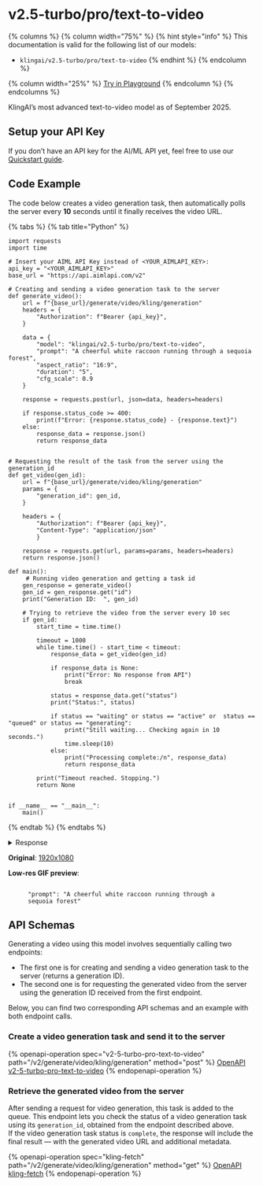 # v2.5-turbo/pro/text-to-video

{% columns %}
{% column width="75%" %}
{% hint style="info" %}
This documentation is valid for the following list of our models:

* `klingai/v2.5-turbo/pro/text-to-video`
{% endhint %}
{% endcolumn %}

{% column width="25%" %}
<a href="https://aimlapi.com/app/?model=klingai/v2.5-turbo/pro/text-to-video&#x26;mode=video" class="button primary">Try in Playground</a>
{% endcolumn %}
{% endcolumns %}

KlingAI’s most advanced text-to-video model as of September 2025.

## Setup your API Key

If you don’t have an API key for the AI/ML API yet, feel free to use our [Quickstart guide](https://docs.aimlapi.com/quickstart/setting-up).

## Code Example

The code below creates a video generation task, then automatically polls the server every **10** seconds until it finally receives the video URL.

{% tabs %}
{% tab title="Python" %}
<pre class="language-python" data-overflow="wrap"><code class="lang-python">import requests
import time

# Insert your AIML API Key instead of &#x3C;YOUR_AIMLAPI_KEY>:
api_key = "&#x3C;YOUR_AIMLAPI_KEY>"
base_url = "https://api.aimlapi.com/v2"

# Creating and sending a video generation task to the server
def generate_video():
    url = f"{base_url}/generate/video/kling/generation"
    headers = {
        "Authorization": f"Bearer {api_key}", 
    }
<strong>
</strong>    data = {
        "model": "klingai/v2.5-turbo/pro/text-to-video",
        "prompt": "A cheerful white raccoon running through a sequoia forest",
        "aspect_ratio": "16:9",
        "duration": "5",
        "cfg_scale": 0.9  
    }
 
    response = requests.post(url, json=data, headers=headers)
    
    if response.status_code >= 400:
        print(f"Error: {response.status_code} - {response.text}")
    else:
        response_data = response.json()
        return response_data
    

# Requesting the result of the task from the server using the generation_id
def get_video(gen_id):
    url = f"{base_url}/generate/video/kling/generation"
    params = {
        "generation_id": gen_id,
    }
    
    headers = {
        "Authorization": f"Bearer {api_key}", 
        "Content-Type": "application/json"
        }

    response = requests.get(url, params=params, headers=headers)
    return response.json()

def main():
     # Running video generation and getting a task id
    gen_response = generate_video()
    gen_id = gen_response.get("id")
    print("Generation ID:  ", gen_id)

    # Trying to retrieve the video from the server every 10 sec
    if gen_id:
        start_time = time.time()

        timeout = 1000
        while time.time() - start_time &#x3C; timeout:
            response_data = get_video(gen_id)

            if response_data is None:
                print("Error: No response from API")
                break
        
            status = response_data.get("status")
            print("Status:", status)

            if status == "waiting" or status == "active" or  status == "queued" or status == "generating":
                print("Still waiting... Checking again in 10 seconds.")
                time.sleep(10)
            else:
                print("Processing complete:/n", response_data)
                return response_data
   
        print("Timeout reached. Stopping.")
        return None     


if __name__ == "__main__":
    main()
</code></pre>
{% endtab %}
{% endtabs %}

<details>

<summary>Response</summary>

{% code overflow="wrap" %}
```json5
Generation ID:   a248abc5-3122-45a9-a9ee-352e4642e01c:klingai/v2.5-turbo/pro/text-to-video
Status: generating
Still waiting... Checking again in 10 seconds.
Status: generating
Still waiting... Checking again in 10 seconds.
Status: generating
Still waiting... Checking again in 10 seconds.
Status: generating
Still waiting... Checking again in 10 seconds.
Status: generating
Still waiting... Checking again in 10 seconds.
Status: generating
Still waiting... Checking again in 10 seconds.
Status: generating
Still waiting... Checking again in 10 seconds.
Status: generating
Still waiting... Checking again in 10 seconds.
Status: generating
Still waiting... Checking again in 10 seconds.
Status: generating
Still waiting... Checking again in 10 seconds.
Status: generating
Still waiting... Checking again in 10 seconds.
Status: generating
Still waiting... Checking again in 10 seconds.
Status: generating
Still waiting... Checking again in 10 seconds.
Status: generating
Still waiting... Checking again in 10 seconds.
Status: generating
Still waiting... Checking again in 10 seconds.
Status: generating
Still waiting... Checking again in 10 seconds.
Status: completed
Processing complete:/n {'id': 'a248abc5-3122-45a9-a9ee-352e4642e01c:klingai/v2.5-turbo/pro/text-to-video', 'status': 'completed', 'video': {'url': 'https://cdn.aimlapi.com/eagle/files/lion/l7XgndUauE6MRszEJjNSm_output.mp4', 'content_type': 'video/mp4', 'file_name': 'output.mp4', 'file_size': 20235536}}
```
{% endcode %}

</details>

**Original**: [1920x1080](https://drive.google.com/file/d/1jAhXF-NO9W3IncmivJXlTHOaI6c2BAqT/view?usp=sharing)

**Low-res GIF preview**:

<div align="left"><figure><img src="../../../.gitbook/assets/klingai-v2.5-turbo-pro-text-to-video_preview.gif" alt=""><figcaption><p><code>"prompt": "A cheerful white raccoon running through a sequoia forest"</code></p></figcaption></figure></div>

## API Schemas

Generating a video using this model involves sequentially calling two endpoints:&#x20;

* The first one is for creating and sending a video generation task to the server (returns a generation ID).
* The second one is for requesting the generated video from the server using the generation ID received from the first endpoint.&#x20;

Below, you can find two corresponding API schemas and an example with both endpoint calls.

### Create a video generation task and send it to the server

{% openapi-operation spec="v2-5-turbo-pro-text-to-video" path="/v2/generate/video/kling/generation" method="post" %}
[OpenAPI v2-5-turbo-pro-text-to-video](https://raw.githubusercontent.com/aimlapi/api-docs/refs/heads/main/docs/api-references/video-models/Kling-AI/v2.5-turbo-pro-text-to-video.json)
{% endopenapi-operation %}

### Retrieve the generated video from the server

After sending a request for video generation, this task is added to the queue. This endpoint lets you check the status of a video generation task using its `generation_id`, obtained from the endpoint described above.\
If the video generation task status is `complete`, the response will include the final result — with the generated video URL and additional metadata.

{% openapi-operation spec="kling-fetch" path="/v2/generate/video/kling/generation" method="get" %}
[OpenAPI kling-fetch](https://raw.githubusercontent.com/aimlapi/api-docs/refs/heads/main/docs/api-references/video-models/Kling-AI/v1.6-standard-effects-pair.json)
{% endopenapi-operation %}

